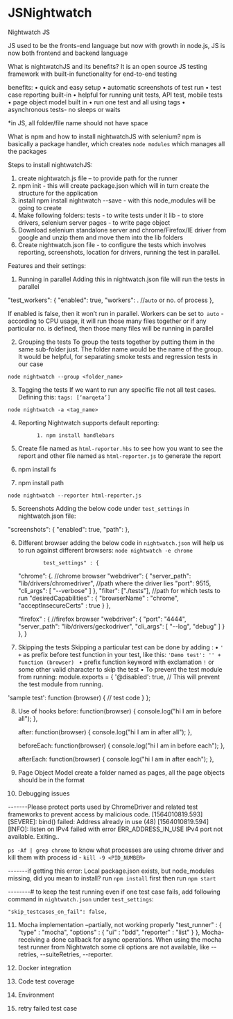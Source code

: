 # JSNightwatch

Nightwatch JS

JS used to be the fronts-end language but now with growth in node.js, JS is now both frontend and backend language

What is nightwatchJS and its benefits?
It is an open source JS testing framework with built-in functionality for end-to-end testing

benefits:
•	quick and easy setup
•	automatic screenshots of test run
•	test case reporting built-in
•	helpful for running unit tests, API test, mobile tests
•	page object model built in
•	run one test and all using tags
•	asynchronous tests- no sleeps or waits


*in JS, all folder/file name should not have space

What is npm and how to install nightwatchJS with selenium?
npm is basically a package handler, which creates `node modules` which manages all the packages

Steps to install nightwatchJS:
1.	create nightwatch.js file – to provide path for the runner
2.	npm init - this will create package.json which will in turn create the structure for the application
3.	install npm install nightwatch --save - with this node_modules will be going to create
4.	Make following folders:
tests - to write tests under it
lib - to store drivers, selenium server
pages - to write page object 
5.	Download selenium standalone server and chrome/Firefox/IE driver from google and unzip them and move them into the lib folders
6.	Create nightwatch.json file - to configure the tests which involves reporting, screenshots, location for drivers, running the test in parallel.


Features and their settings:

1. Running in parallel
Adding this in nightwatch.json file will run the tests in parallel

"test_workers": {
    "enabled": true,
    "workers": <enter no. of process to run in parallel>.   //`auto` or no. of process 
  },
 
If enabled is false, then it won’t run in parallel. Workers can be set to` auto` - according to CPU usage, it will run those many files together or if any particular no. is defined, then those many files will be running in parallel

2. Grouping the tests
To group the tests together by putting them in the same sub-folder just. The folder name would be the name of the group. It would be helpful, for separating smoke tests and regression tests in our case

`node nightwatch --group <folder_name>`

3. Tagging the tests
If we want to run any specific file not all test cases. Defining this: `tags: [‘marqeta’]`

`node nightwatch -a <tag_name> ` 

4. Reporting
Nightwatch supports default reporting:

             1. npm install handlebars
2. Create file named as `html-reporter.hbs` to see how you want to see the report and other file named as `html-reporter.js` to generate the report
3. npm install fs
4. npm install path

`node nightwatch --reporter html-reporter.js`

5. Screenshots
Adding the below code under `test_settings` in nightwatch.json file:

"screenshots": {
    "enabled": true,
    "path": <path where you want to save the screenshot>
              },

6. Different browser
adding the below code in `nightwatch.json` will help us to run against different browsers:     `node nightwatch -e chrome`

               test_settings" : {
      "chrome”: {.        //chrome browser
        "webdriver": {
          "server_path": "lib/drivers/chromedriver",   //path where the driver lies
          "port": 9515,
          "cli_args": [
            "--verbose"
          ]
        },
        "filter": ["./tests"],     //path for which tests to run
        "desiredCapabilities" : {
          "browserName" : "chrome",
          "acceptInsecureCerts" : true
        }
      },

   “firefox" : {     //firefox browser
        "webdriver": {
          "port": "4444",
          "server_path": "lib/drivers/geckodriver",
          "cli_args": [
            "--log", "debug"
          ]
        }
      },
}
 
7. Skipping the tests
    Skipping a particular test can be done by adding :
•	`' +` as prefix before test function in your test, like this: 
    `'Demo test': '' + function (browser) `
•	prefix function keyword with exclamation `!` or some other valid character to skip the test
•	To prevent the test module from running:
module.exports = {
  '@disabled': true, // This will prevent the test module from running.

  'sample test': function (browser) {
    // test code
  }
};

8. Use of hooks
                before: function(browser) {
        console.log("hi I am in before all");
    },

    after: function(browser) {
        console.log("hi I am in after all");
    },

    beforeEach: function(browser) {
        console.log("hi I am in before each");
    },

    afterEach: function(browser) {
        console.log("hi I am in after each");
    },

9. Page Object Model
  create a folder named as pages, all the page objects should be in the format

10. Debugging issues
       
-------Please protect ports used by ChromeDriver and related test frameworks to prevent  access by malicious code.
[1564010819.593][SEVERE]: bind() failed: Address already in use (48)
[1564010819.594][INFO]: listen on IPv4 failed with error ERR_ADDRESS_IN_USE
IPv4 port not available. Exiting..

`ps -Af | grep chrome` to know what processes are using chrome driver and kill them with process id -  `kill -9 <PID_NUMBER>` 

-------if getting this error: Local package.json exists, but node_modules missing, did you mean to install?
       run `npm install` first
       then run `npm start`

--------# to keep the test running even if one test case fails, add following command in `nightwatch.json` under `test_settings`:

`"skip_testcases_on_fail": false,`


11. Mocha implementation –partially, not working properly
"test_runner" : {
      "type" : "mocha",
      "options" : {
        "ui" : "bdd",
        "reporter" : "list"
      }
    },
Mocha- receiving a done callback for async operations. When using the mocha test runner from Nightwatch some cli options are not available, like --retries, --suiteRetries, --reporter.



12. Docker integration

13. Code test coverage

14. Environment 

15. retry failed test case
